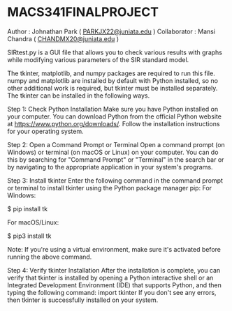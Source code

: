 # MACS341FINALPROJECT

Author : Johnathan Park ( PARKJX22@juniata.edu )
Collaborator : Mansi Chandra ( CHANDMX20@juniata.edu )

SIRtest.py is a GUI file that allows you to check various results with graphs while modifying various parameters of the SIR standard model.

The tkinter, matplotlib, and numpy packages are required to run this file. numpy and matplotlib are installed by default with Python installed, so no other additional work is required, but tkinter must be installed separately.
The tkinter can be installed in the following ways.

Step 1: Check Python Installation
Make sure you have Python installed on your computer. You can download Python from the official Python website at https://www.python.org/downloads/. Follow the installation instructions for your operating system.

Step 2: Open a Command Prompt or Terminal
Open a command prompt (on Windows) or terminal (on macOS or Linux) on your computer. You can do this by searching for "Command Prompt" or "Terminal" in the search bar or by navigating to the appropriate application in your system's programs.

Step 3: Install tkinter
Enter the following command in the command prompt or terminal to install tkinter using the Python package manager pip:
  For Windows:

  $ pip install tk

  For macOS/Linux:

  $ pip3 install tk

Note: If you're using a virtual environment, make sure it's activated before running the above command.

Step 4: Verify tkinter Installation
After the installation is complete, you can verify that tkinter is installed by opening a Python interactive shell or an Integrated Development Environment (IDE) that supports Python, and then typing the following command:
  import tkinter
If you don't see any errors, then tkinter is successfully installed on your system.
